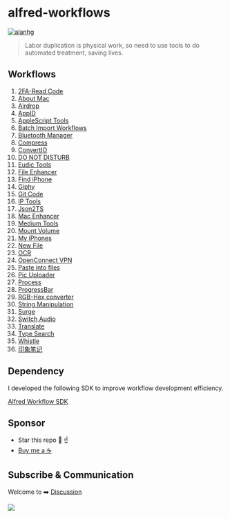 # alfred-workflows

[![alanhg](https://jaywcjlove.github.io/sb/lang/chinese.svg)](README-zh.md)

> Labor duplication is physical work, so need to use tools to do automated treatment, saving lives.


<!--START_SECTION:readme-info-->

## Workflows

<!--workflow-start-->
1. [2FA-Read Code](https://github.com/alanhg/alfred-workflows/tree/master/2fa-read-code)
2. [About Mac](https://github.com/alanhg/alfred-workflows/tree/master/about-mac)
3. [Airdrop](https://github.com/alanhg/alfred-workflows/tree/master/airdrop)
4. [AppID](https://github.com/alanhg/alfred-workflows/tree/master/appid)
5. [AppleScript Tools](https://github.com/alanhg/alfred-workflows/tree/master/apple-script)
6. [Batch Import Workflows](https://github.com/alanhg/alfred-workflows/tree/master/batch-import-workflows)
7. [Bluetooth Manager](https://github.com/alanhg/alfred-workflows/tree/master/bluetooth-manager)
8. [Compress](https://github.com/alanhg/alfred-workflows/tree/master/compress-gif)
9. [ConvertIO](https://github.com/alanhg/alfred-workflows/tree/master/convertio)
10. [DO NOT DISTURB](https://github.com/alanhg/alfred-workflows/tree/master/do-not-disturb)
11. [Eudic Tools](https://github.com/alanhg/alfred-workflows/tree/master/eudic-tools)
12. [File Enhancer](https://github.com/alanhg/alfred-workflows/tree/master/file-enhancer)
13. [Find iPhone](https://github.com/alanhg/alfred-workflows/tree/master/find-my-iphone)
14. [Giphy](https://github.com/alanhg/alfred-workflows/tree/master/giphy)
15. [Git Code](https://github.com/alanhg/alfred-workflows/tree/master/git-code)
16. [IP Tools](https://github.com/alanhg/alfred-workflows/tree/master/ip-tools)
17. [Json2TS](https://github.com/alanhg/alfred-workflows/tree/master/json2Ts)
18. [Mac Enhancer](https://github.com/alanhg/alfred-workflows/tree/master/mac-enhancer)
19. [Medium Tools](https://github.com/alanhg/alfred-workflows/tree/master/medium-publisher)
20. [Mount Volume](https://github.com/alanhg/alfred-workflows/tree/master/mount-volume)
21. [My iPhones](https://github.com/alanhg/alfred-workflows/tree/master/my-iphones)
22. [New File](https://github.com/alanhg/alfred-workflows/tree/master/new-file)
23. [OCR](https://github.com/alanhg/alfred-workflows/tree/master/ocr)
24. [OpenConnect VPN](https://github.com/alanhg/alfred-workflows/tree/master/openconnect-vpn)
25. [Paste into files](https://github.com/alanhg/alfred-workflows/tree/master/paste-into-files)
26. [Pic Uploader](https://github.com/alanhg/alfred-workflows/tree/master/pic-uploader)
27. [Process](https://github.com/alanhg/alfred-workflows/tree/master/process)
28. [ProgressBar](https://github.com/alanhg/alfred-workflows/tree/master/progress-bar)
29. [RGB-Hex converter](https://github.com/alanhg/alfred-workflows/tree/master/rgb-hex-converter)
30. [String Manipulation](https://github.com/alanhg/alfred-workflows/tree/master/string-manipulation)
31. [Surge](https://github.com/alanhg/alfred-workflows/tree/master/surge)
32. [Switch Audio](https://github.com/alanhg/alfred-workflows/tree/master/switch-audio)
33. [Translate](https://github.com/alanhg/alfred-workflows/tree/master/translate)
34. [Type Search](https://github.com/alanhg/alfred-workflows/tree/master/type-search)
35. [Whistle](https://github.com/alanhg/alfred-workflows/tree/master/whistle)
36. [印象笔记](https://github.com/alanhg/alfred-workflows/tree/master/印象笔记)<!--workflow-end-->

## Dependency

I developed the following SDK to improve workflow development efficiency.

[Alfred Workflow SDK](https://github.com/alanhg/alfred-utils)

## Sponsor

- Star this repo 🌟 ☝️
- [Buy me a ☕️ ](https://www.paypal.com/paypalme/alanhe421)

## Subscribe & Communication

Welcome to ➡️ [Discussion](https://github.com/alanhg/alfred-workflows/discussions)

[![](https://img.shields.io/badge/Medium-12100E?style=for-the-badge&logo=medium&logoColor=white)](https://medium.com/@alanhg)

<!--END_SECTION:readme-info-->
